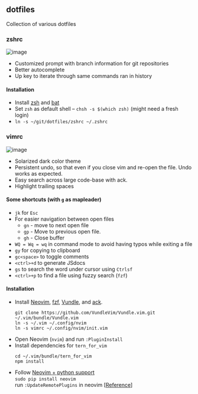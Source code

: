 ## dotfiles
Collection of various dotfiles

### zshrc
![image](https://user-images.githubusercontent.com/6790325/46727836-b2f44300-cc81-11e8-8227-97c9defe035e.png)
* Customized prompt with branch information for git repositories
* Better autocomplete
* Up key to iterate through same commands ran in history

#### Installation
* Install [zsh](https://github.com/robbyrussell/oh-my-zsh/wiki/Installing-ZSH) and [bat](https://github.com/sharkdp/bat#installation)
* Set `zsh` as default shell – `chsh -s $(which zsh)` (might need a fresh login)
* `ln -s ~/git/dotfiles/zshrc ~/.zshrc`

### vimrc
![image](https://user-images.githubusercontent.com/6790325/46729152-cead1880-cc84-11e8-9769-0549c82b86bf.png)  

* Solarized dark color theme
* Persistent undo, so that even if you close vim and re-open the file. Undo works as expected.
* Easy search across large code-base with ack.
* Highlight trailing spaces

#### Some shortcuts (with `g` as mapleader)
* `jk` for `Esc`
* For easier navigation between open files
  * `gn` - move to next open file
  * `gp` - Move to previous open file.
  * `gh` - Close buffer
* `WQ = Wq = wq` in command mode to avoid having typos while exiting a file
* `gy` for copying to clipboard
* `gc<space>` to toggle comments
* `<ctrl>+d` to generate JSdocs
* `gs` to search the word under cursor using `Ctrlsf`
* `<ctrl>+p` to find a file using fuzzy search (`fzf`)

#### Installation
* Install [Neovim](https://github.com/neovim/neovim/wiki/Installing-Neovim), [fzf](https://github.com/junegunn/fzf#installation), [Vundle](https://github.com/VundleVim/Vundle.vim), and [ack](https://beyondgrep.com/install/).
    ```   
    git clone https://github.com/VundleVim/Vundle.vim.git ~/.vim/bundle/Vundle.vim
    ln -s ~/.vim ~/.config/nvim
    ln -s vimrc ~/.config/nvim/init.vim
    ```
* Open Neovim (`nvim`) and run `:PluginInstall`
* Install dependencies for `tern_for_vim`  
   ``` 
   cd ~/.vim/bundle/tern_for_vim  
   npm install
   ```
* Follow [Neovim + python support](https://github.com/zchee/deoplete-jedi/wiki/Setting-up-Python-for-Neovim)  
   `sudo pip install neovim`  
   run `:UpdateRemotePlugins` in neovim [[Reference](https://github.com/Shougo/deoplete.nvim)]
